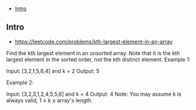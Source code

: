 - [Intro](#intro)

## Intro

- https://leetcode.com/problems/kth-largest-element-in-an-array

Find the kth largest element in an unsorted array. Note that it is the kth largest element in the sorted order, not the kth distinct element.
Example 1:

Input: [3,2,1,5,6,4] and k = 2
Output: 5

Example 2:

Input: [3,2,3,1,2,4,5,5,6] and k = 4
Output: 4
Note: 
You may assume k is always valid, 1 ≤ k ≤ array's length.
